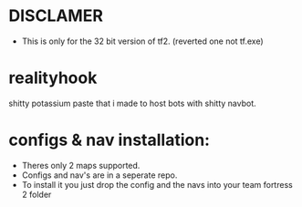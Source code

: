 # DISCLAMER
- This is only for the 32 bit version of tf2. (reverted one not tf.exe)
# realityhook
shitty potassium paste that i made to host bots with shitty navbot.

# configs & nav installation:
- Theres only 2 maps supported.
- Configs and nav's are in a seperate repo.
- To install it you just drop the config and the navs into your team fortress 2 folder
